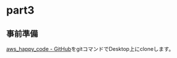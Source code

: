 # part3

## 事前準備

[aws_happy_code - GitHub](https://github.com/ymd65536/aws_happy_code.git)をgitコマンドでDesktop上にcloneします。
